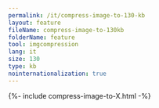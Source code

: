 ```yaml
---
permalink: /it/compress-image-to-130-kb
layout: feature
fileName: compress-image-to-130kb
folderName: feature
tool: imgcompression
lang: it
size: 130
type: kb
nointernationalization: true
---
```

{%- include compress-image-to-X.html -%}       
